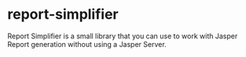 # report-simplifier
Report Simplifier is a small library that you can use to work with Jasper Report generation without using a Jasper Server.
